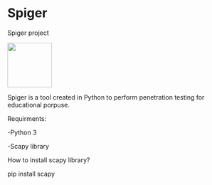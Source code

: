 # Spiger
Spiger project

<img src="http://2.bp.blogspot.com/-buCR-sNK0ms/WhrYwaqcTAI/AAAAAAAAAKA/lYJ8S2Hp4yQkQT4fzp5iq22wgqzpv-0RACK4BGAYYCw/w800/spiger_logo_light.png" width="100px"></img>

Spiger is a tool created in Python to perform penetration testing for educational porpuse.

Requirments:

-Python 3

-Scapy library

How to install scapy library?
 
pip install scapy
